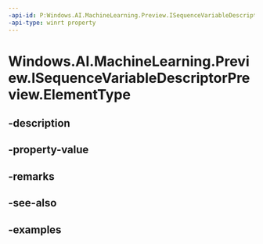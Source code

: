 ```yaml
---
-api-id: P:Windows.AI.MachineLearning.Preview.ISequenceVariableDescriptorPreview.ElementType
-api-type: winrt property
---
```


<!-- Property syntax.
public ILearningModelVariableDescriptorPreview ElementType { get; }
-->

# Windows.AI.MachineLearning.Preview.ISequenceVariableDescriptorPreview.ElementType

## -description

## -property-value

## -remarks

## -see-also

## -examples


